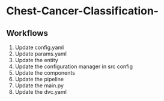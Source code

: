# Chest-Cancer-Classification-

## Workflows
1. Update config.yaml
2. Update params.yaml
3. Update the entity
4. Update the configuration manager in src config
5. Update the components
6. Update the pipeline 
7. Update the main.py 
8. Update the dvc.yaml
